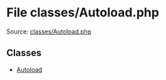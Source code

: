 File classes/Autoload.php
=========

Source: [classes/Autoload.php](https://github.com/PrestaShop/PrestaShop/blob/1.6.0.1/classes/Autoload.php)


Classes
-------

* [Autoload](class.Autoload.md)

